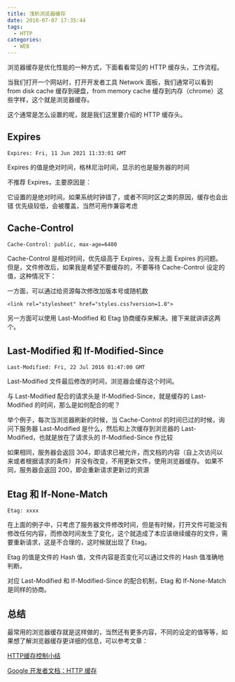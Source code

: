 ```yaml
---
title: 浅析浏览器缓存
date: 2018-07-07 17:35:44
tags:
  - HTTP
categories:
  - WEB
---
```


浏览器缓存是优化性能的一种方式，下面看看常见的 HTTP 缓存头，工作流程。

当我们打开一个网站时，打开开发者工具 Network 面板，我们通常可以看到 from disk cache 缓存到硬盘，from memory cache 缓存到内存（chrome）这些字样，这个就是浏览器缓存。

这个通常是怎么设置的呢，就是我们这里要介绍的 HTTP 缓存头。

## Expires

```
Expires: Fri, 11 Jun 2021 11:33:01 GMT
```

Expires 的值是绝对时间，格林尼治时间，显示的也是服务器的时间

不推荐 Expires，主要原因是：

它设置的是绝对时间，如果系统时钟错了，或者不同时区之类的原因，缓存也会出错
优先级较低，会被覆盖，当然可用作兼容考虑

## Cache-Control

```
Cache-Control: public, max-age=6400
```

Cache-Control 是相对时间，优先级高于 Expires，没有上面 Expires 的问题。但是，文件修改后，如果我是希望不要缓存的，不要等待 Cache-Control 设定的值，这种情况下：

一方面，可以通过给资源每次修改加版本号或随机数

```
<link rel="stylesheet" href="styles.css?version=1.0">
```

另一方面可以使用 Last-Modified 和 Etag 协商缓存来解决。接下来就讲讲这两个。

## Last-Modified 和 If-Modified-Since

```
Last-Modified: Fri, 22 Jul 2016 01:47:00 GMT
```

Last-Modified 文件最后修改的时间，浏览器会缓存这个时间。

与 Last-Modified 配合的请求头是 If-Modified-Since，就是缓存的 Last-Modified 的时间，那么是如何配合的呢？

举个例子，每次当浏览器刷新的时候，当 Cache-Control 的时间已过的时候，询问下服务器 Last-Modified 是什么，然后和上次缓存到浏览器的 Last-Modified，也就是放在了请求头的 If-Modified-Since 作比较

如果相同，服务器会返回 304，即请求已被允许，而文档的内容（自上次访问以来或者根据请求的条件）并没有改变，不用更新文件，使用浏览器缓存。
如果不同，服务器会返回 200，即会重新请求更新过的资源

## Etag 和 If-None-Match

```
Etag: xxxx
```

在上面的例子中，只考虑了服务器文件修改时间，但是有时候，打开文件可能没有修改任何内容，而修改时间发生了变化，这个就造成了本应该继续缓存的文件，需要重新请求，这是不合理的，这时候就出现了 Etag。

Etag 的值是文件的 Hash 值，文件内容是否变化可以通过文件的 Hash 值准确地判断。

对应 Last-Modified 和 If-Modified-Since 的配合机制，Etag 和 If-None-Match 是同样的协商。

## 总结

最常用的浏览器缓存就是这样做的，当然还有更多内容，不同的设定的值等等，如果想了解浏览器缓存更详细的信息，可以参考文章：

[HTTP缓存控制小结](http://www.imweb.io/topic/5795dcb6fb312541492eda8c)

[Google 开发者文档：HTTP 缓存](https://developers.google.com/web/fundamentals/performance/optimizing-content-efficiency/http-caching)
